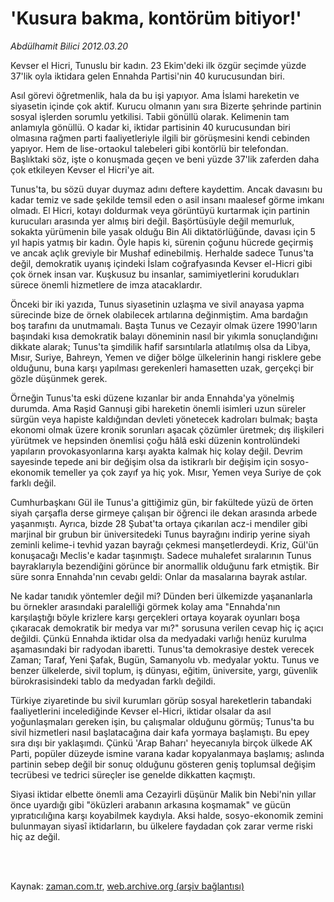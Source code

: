 # 'Kusura bakma, kontörüm bitiyor!'

*Abdülhamit Bilici 2012.03.20*

<td class="columnist-detail">
<p>Kevser el Hicri, Tunuslu bir kadın. 23 Ekim'deki ilk özgür seçimde yüzde 37'lik oyla iktidara gelen Ennahda Partisi'nin 40 kurucusundan biri.</p>
<p>
<div id="haberMetinDiv">
<p>Asıl görevi öğretmenlik, hala da bu işi yapıyor. Ama İslami hareketin ve siyasetin içinde çok aktif. Kurucu olmanın yanı sıra Bizerte şehrinde partinin sosyal işlerden sorumlu yetkilisi. Tabii gönüllü olarak. Kelimenin tam anlamıyla gönüllü. O kadar ki, iktidar partisinin 40 kurucusundan biri olmasına rağmen parti faaliyetleriyle ilgili bir görüşmesini kendi cebinden yapıyor. Hem de lise-ortaokul talebeleri gibi kontörlü bir telefondan. Başlıktaki söz, işte o konuşmada geçen ve beni yüzde 37'lik zaferden daha çok etkileyen Kevser el Hicri'ye ait. 

<p>Tunus'ta, bu sözü duyar duymaz adını deftere kaydettim. Ancak davasını bu kadar temiz ve sade şekilde temsil eden o asil insanı maalesef görme imkanı olmadı. El Hicri, kotayı doldurmak veya görüntüyü kurtarmak için partinin kurucuları arasında yer almış biri değil. Başörtüsüyle değil memurluk, sokakta yürümenin bile yasak olduğu Bin Ali diktatörlüğünde, davası için 5 yıl hapis yatmış bir kadın. Öyle hapis ki, sürenin çoğunu hücrede geçirmiş ve ancak açlık greviyle bir Mushaf edinebilmiş. Herhalde sadece Tunus'ta değil, demokratik uyanış içindeki İslam coğrafyasında Kevser el-Hicri gibi çok örnek insan var. Kuşkusuz bu insanlar, samimiyetlerini korudukları sürece önemli hizmetlere de imza atacaklardır. 
<p>Önceki bir iki yazıda, Tunus siyasetinin uzlaşma ve sivil anayasa yapma sürecinde bize de örnek olabilecek artılarına değinmiştim. Ama bardağın boş tarafını da unutmamalı. Başta Tunus ve Cezayir olmak üzere 1990'ların başındaki kısa demokratik balayı döneminin nasıl bir yıkımla sonuçlandığını dikkate alarak; Tunus'ta şimdilik hafif sarsıntılarla atlatılmış olsa da Libya, Mısır, Suriye, Bahreyn, Yemen ve diğer bölge ülkelerinin hangi risklere gebe olduğunu, buna karşı yapılması gerekenleri hamasetten uzak, gerçekçi bir gözle düşünmek gerek.
<p>Örneğin Tunus'ta eski düzene kızanlar bir anda Ennahda'ya yönelmiş durumda. Ama Raşid Gannuşi gibi hareketin önemli isimleri uzun süreler sürgün veya hapiste kaldığından devleti yönetecek kadroları bulmak; başta ekonomi olmak üzere kronik sorunları aşacak çözümler üretmek; dış ilişkileri yürütmek ve hepsinden önemlisi çoğu hâlâ eski düzenin kontrolündeki yapıların provokasyonlarına karşı ayakta kalmak hiç kolay değil. Devrim sayesinde tepede ani bir değişim olsa da istikrarlı bir değişim için sosyo-ekonomik temeller ya çok zayıf ya hiç yok. Mısır, Yemen veya Suriye de çok farklı değil. 
<p>Cumhurbaşkanı Gül ile Tunus'a gittiğimiz gün, bir fakültede yüzü de örten siyah çarşafla derse girmeye çalışan bir öğrenci ile dekan arasında arbede yaşanmıştı. Ayrıca, bizde 28 Şubat'ta ortaya çıkarılan acz-i mendiler gibi marjinal bir grubun bir üniversitedeki Tunus bayrağını indirip yerine siyah zeminli kelime-i tevhid yazan bayrağı çekmesi manşetlerdeydi. Kriz, Gül'ün konuşacağı Meclis'e kadar taşınmıştı. Sadece muhalefet sıralarının Tunus bayraklarıyla bezendiğini görünce bir anormallik olduğunu fark etmiştik. Bir süre sonra Ennahda'nın cevabı geldi: Onlar da masalarına bayrak astılar.
<p>Ne kadar tanıdık yöntemler değil mi? Dünden beri ülkemizde yaşananlarla bu örnekler arasındaki paralelliği görmek kolay ama "Ennahda'nın karşılaştığı böyle krizlere karşı gerçekleri ortaya koyarak oyunları boşa çıkaracak demokratik bir medya var mı?" sorusuna verilen cevap hiç iç açıcı değildi. Çünkü Ennahda iktidar olsa da medyadaki varlığı henüz kurulma aşamasındaki bir radyodan ibaretti. Tunus'ta demokrasiye destek verecek Zaman; Taraf, Yeni Şafak, Bugün, Samanyolu vb. medyalar yoktu. Tunus ve benzer ülkelerde, sivil toplum, iş dünyası, eğitim, üniversite, yargı, güvenlik bürokrasisindeki tablo da medyadan farklı değildi.
<p>Türkiye ziyaretinde bu sivil kurumları görüp sosyal hareketlerin tabandaki faaliyetlerini incelediğinde Kevser el-Hicri, iktidar olsalar da asıl yoğunlaşmaları gereken işin, bu çalışmalar olduğunu görmüş; Tunus'ta bu sivil hizmetleri nasıl başlatacağına dair kafa yormaya başlamıştı. Bu epey sıra dışı bir yaklaşımdı. Çünkü 'Arap Baharı' heyecanıyla birçok ülkede AK Parti, popüler düzeyde ismine varana kadar kopyalanmaya başlamış; aslında partinin sebep değil bir sonuç olduğunu gösteren geniş toplumsal değişim tecrübesi ve tedrici süreçler ise genelde dikkatten kaçmıştı.
<p>Siyasi iktidar elbette önemli ama Cezayirli düşünür Malik bin Nebi'nin yıllar önce uyardığı gibi "öküzleri arabanın arkasına koşmamak" ve gücün yıpratıcılığına karşı koyabilmek kaydıyla. Aksi halde, sosyo-ekonomik zemini bulunmayan siyasî iktidarların, bu ülkelere faydadan çok zarar verme riski hiç az değil. </p></p></p></p></p></p></p></p></div>
</p>


<p><br>
		 </br></p></td>

Kaynak: [zaman.com.tr](http://zaman.com.tr/yazar.do?yazino=1261223), [web.archive.org (arşiv bağlantısı)](http://web.archive.org/web/20120327125544/http://www.zaman.com.tr:80/yazar.do?yazino=1261223)
